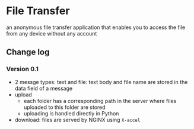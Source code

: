 # File Transfer

an anonymous file transfer application that enables you to access the file from any device without any account

## Change log
### Version 0.1

* 2 messge types: text and file: text body and file name are stored in the data field of a message 
* upload
	* each folder has a corresponding path in the server where files uploaded to this folder are stored
	* uploading is handled directly in Python
* download: files are served by NGINX using `X-accel`
